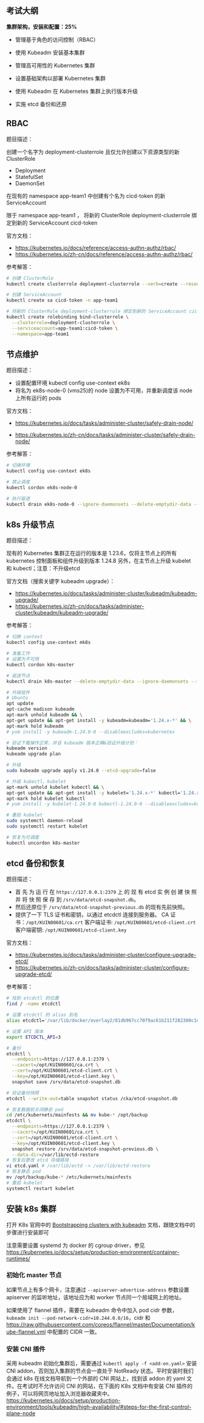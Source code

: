 ## 考试大纲

**集群架构，安装和配置：25%**

- 管理基于角色的访问控制（RBAC）

- 使用 Kubeadm 安装基本集群

- 管理高可用性的 Kubernetes 集群

- 设置基础架构以部署 Kubernetes 集群

- 使用 Kubeadm 在 Kubernetes 集群上执行版本升级

- 实施 etcd 备份和还原

## RBAC

题目描述：

创建一个名字为 deployment-clusterrole 且仅允许创建以下资源类型的新 ClusterRole

- Deployment
- StatefulSet
- DaemonSet

在现有的 namespace app-team1 中创建有个名为 cicd-token 的新 ServiceAccount

限于 namespace app-team1 ， 将新的 ClusterRole deployment-clusterrole 绑定到新的 ServiceAccount cicd-token

官方文档：

- <https://kubernetes.io/docs/reference/access-authn-authz/rbac/>
- <https://kubernetes.io/zh-cn/docs/reference/access-authn-authz/rbac/>

参考解答：

```bash
# 创建 ClusterRole
kubectl create clusterrole deployment-clusterrole --verb=create --resource=deployments,statefulsets,daemonsets

# 创建 ServiceAccount
kubectl create sa cicd-token -n app-team1

# 将新的 ClusterRole deployment-clusterrole 绑定到新的 ServiceAccount cicd-token
kubectl create rolebinding bind-clusterrole \
  --clusterrole=deployment-clusterrole \
  --serviceaccount=app-team1:cicd-token \
  --namespace=app-team1
```

## 节点维护

题目描述：

- 设置配置环境 kubectl config use-context ek8s
- 将名为 ek8s-node-0 (vms25)的 node 设置为不可用，并重新调度该 node 上所有运行的 pods

官方文档：

- <https://kubernetes.io/docs/tasks/administer-cluster/safely-drain-node/>

- <https://kubernetes.io/zh-cn/docs/tasks/administer-cluster/safely-drain-node/>

参考解答：

```bash
# 切换环境
kubectl config use-context ek8s

# 禁止调度
kubectl cordon ek8s-node-0

# 执行驱逐
kubectl drain ek8s-node-0 --ignore-daemonsets --delete-emptydir-data --force
```

## k8s 升级节点

题目描述：

现有的 Kubernetes 集群正在运行的版本是 1.23.6，仅将主节点上的所有 kubernetes 控制面板和组件升级到版本 1.24.8 另外，在主节点上升级 kubelet 和 kubectl；注意：不升级etcd

官方文档（搜索关键字 kubeadm upgrade）：

- <https://kubernetes.io/docs/tasks/administer-cluster/kubeadm/kubeadm-upgrade/>
- <https://kubernetes.io/zh-cn/docs/tasks/administer-cluster/kubeadm/kubeadm-upgrade/>

参考解答：

```bash
# 切换 context
kubectl config use-context mk8s

# 准备工作
# 设置为不可用
kubectl cordon k8s-master

# 驱逐节点
kubectl drain k8s-master --delete-emptydir-data --ignore-daemonsets --force

# 升级组件
# Ubuntu
apt update
apt-cache madison kubeadm
apt-mark unhold kubeadm && \
apt-get update && apt-get install -y kubeadm=kubeadm='1.24.x-*' && \
apt-mark hold kubeadm
# yum install -y kubeadm-1.24.0-0 --disableexcludes=kubernetes

# 验证下载操作正常，并且 kubeadm 版本正确&验证升级计划：
kubeadm version
kubeadm upgrade plan

# 升级
sudo kubeadm upgrade apply v1.24.0 --etcd-upgrade=false

# 升级 kubectl、kubelet
apt-mark unhold kubelet kubectl && \
apt-get update && apt-get install -y kubelet='1.24.x-*' kubectl='1.24.x-*' && \
apt-mark hold kubelet kubectl
# yum install -y kubelet-1.24.0-0 kubectl-1.24.0-0 --disableexcludes=kubernetes

# 重启 kubelet
sudo systemctl daemon-reload
sudo systemctl restart kubelet

# 恢复为可调度
kubectl uncordon k8s-master

```

## etcd 备份和恢复

题目描述：

- 首 先 为 运 行 在  `https://127.0.0.1:2379` 上 的 现 有 etcd 实 例 创 建 快 照 并 将 快 照 保 存 到 `/srv/data/etcd-snapshot.db`。
- 然后还原位于 `/srv/data/etcd-snapshot-previous.db` 的现有先前快照。
- 提供了一下 TLS 证书和密钥，以通过 etcdctl 连接到服务器。 CA 证书：`/opt/KUIN00601/ca.crt` 客户端证书: `/opt/KUIN00601/etcd-client.crt` 客户端密钥: `/opt/KUIN00601/etcd-client.key`

官方文档：

- <https://kubernetes.io/docs/tasks/administer-cluster/configure-upgrade-etcd/>
- <https://kubernetes.io/zh-cn/docs/tasks/administer-cluster/configure-upgrade-etcd/>

参考解答：

```bash
# 找到 etcdctl 的位置
find / -name etcdctl

# 设置 etcdctl 的 alias 别名
alias etcdctl='/var/lib/docker/overlay2/81db967cc7079ac61b211f282300c1e4ce1e8b1eef09b2723375056cb6304501/diff/usr/local/bin/etcdctl'

# 设置 API 版本
export ETCDCTL_API=3 

# 备份
etcdctl \
  --endpoints=https://127.0.0.1:2379 \
  --cacert=/opt/KUIN00601/ca.crt \
  --cert=/opt/KUIN00601/etcd-client.crt \
  --key=/opt/KUIN00601/etcd-client.key \
  snapshot save /srv/data/etcd-snapshot.db

# 验证备份快照
etcdctl --write-out=table snapshot status /cka/etcd-snapshot.db

# 恢复数据前关闭静态 pod
cd /etc/kubernets/mainfests && mv kube-* /opt/backup
etcdctl \
  --endpoints=https://127.0.0.1:2379 \
  --cacert=/opt/KUIN00601/ca.crt \
  --cert=/opt/KUIN00601/etcd-client.crt \
  --key=/opt/KUIN00601/etcd-client.key \
  snapshot restore /srv/data/etcd-snapshot-previous.db \
  --data-dir=/var/lib/ectd-restore
# 恢复后更改 etcd 存储路径
vi etcd.yaml # /var/lib/ectd -> /var/lib/ectd-restore
# 恢复静态 pod
mv /opt/backup/kube-* /etc/kubernets/mainfests
# 重启 kubelet
systemctl restart kubelet
```

## 安装 k8s 集群

打开 K8s 官网中的 [Bootstrapping clusters with kubeadm](https://kubernetes.io/docs/setup/production-environment/tools/kubeadm/) 文档，跟随文档中的步骤进行安装即可

注意需要设置 systemd 为 docker 的 cgroup driver，参见 <https://kubernetes.io/docs/setup/production-environment/container-runtimes/>

### 初始化 master 节点

如果节点上有多个网卡，注意通过 `--apiserver-advertise-address` 参数设置 apiserver 的监听地址，该地址应为和 worker 节点同一个局域网上的地址。

如果使用了 flannel 插件，需要在 kubeadm 命令中加入 pod cidr 参数， `kubeadm init --pod-network-cidr=10.244.0.0/16`，cidr 和 <https://raw.githubusercontent.com/coreos/flannel/master/Documentation/kube-flannel.yml> 中配置的 CIDR 一致。

### 安装 CNI 插件

采用 kubeadm 初始化集群后，需要通过 `kubectl apply -f <add-on.yaml>` 安装 CNI addon，否则加入集群的节点会一直处于 NotReady 状态。平时安装时我们会通过 k8s 在线文档导航到一个外部的 CNI 网站上，找到该 addon 的 yaml 文件。在考试时不允许访问 CNI 的网站，在下面的 K8s 文档中有安装 CNI 插件的例子，可以将网页地址加入浏览器收藏夹中。 <https://kubernetes.io/docs/setup/production-environment/tools/kubeadm/high-availability/#steps-for-the-first-control-plane-node>
